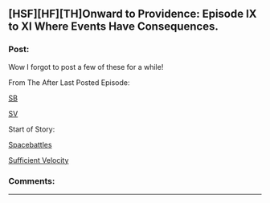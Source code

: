 ## [HSF][HF][TH]Onward to Providence: Episode IX to XI Where Events Have Consequences.

### Post:

Wow I forgot to post a few of these for a while!

From The After Last Posted Episode:

[SB](https://forums.spacebattles.com/threads/onward-to-providence-original-fiction.616857/page-9#post-49645390)

[SV](https://forums.sufficientvelocity.com/threads/onward-to-providence-original-fiction.45926/page-11#post-11151121)

Start of Story:

[Spacebattles](https://forums.spacebattles.com/threads/onward-to-providence-original-fiction.616857/)

[Sufficient Velocity](https://forums.sufficientvelocity.com/threads/onward-to-providence-original-fiction.45926/)

### Comments:

---

